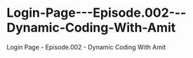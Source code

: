 # Login-Page---Episode.002---Dynamic-Coding-With-Amit
Login Page - Episode.002 - Dynamic Coding With Amit
